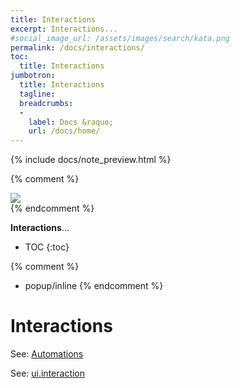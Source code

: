 ```yaml
---
title: Interactions
excerpt: Interactions...
#social_image_url: /assets/images/search/kata.png
permalink: /docs/interactions/
toc:
  title: Interactions
jumbotron:
  title: Interactions
  tagline: 
  breadcrumbs:
  -
    label: Docs &raquo;
    url: /docs/home/
---
```


{% include docs/note_preview.html %}

{% comment %}
<div class="cerb-screenshot">
<img src="{{page.social_image_url}}" class="screenshot">
</div>
{% endcomment %}

**Interactions**...

* TOC
{:toc}

{% comment %}
* popup/inline
{% endcomment %}

# Interactions

See: [Automations](/docs/automations/)

See: [ui.interaction](/docs/automations/triggers/ui.interaction/)